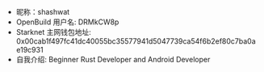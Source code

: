 - 昵称：shashwat  
- OpenBuild 用户名: DRMkCW8p
- Starknet 主网钱包地址: 0x00cab1f497fc41dc40055bc35577941d5047739ca54f6b2ef80c7ba0ae19c931
- 自我介绍: Beginner Rust Developer and Android Developer
